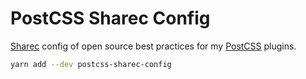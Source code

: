 # PostCSS Sharec Config

[Sharec] config of open source best practices for my [PostCSS] plugins.

```sh
yarn add --dev postcss-sharec-config
```

[Sharec]: https://lamartire.github.io/sharec/
[PostCSS]: https://postcss.org/
